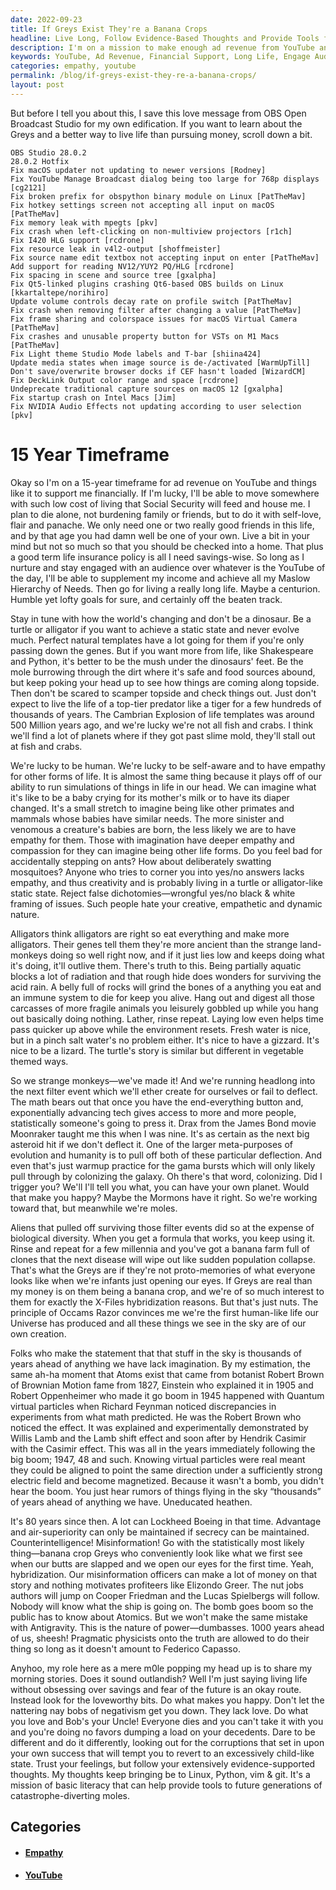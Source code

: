 ```yaml
---
date: 2022-09-23
title: If Greys Exist They're a Banana Crops
headline: Live Long, Follow Evidence-Based Thoughts and Provide Tools for Future Generations
description: I'm on a mission to make enough ad revenue from YouTube and other platforms to support myself financially over the next 15 years. My goal is to live a long life, nurture and engage with an audience, and have empathy for all life forms. I'm determined to move somewhere with a low cost of living and die alone, not burdening family or friends. I'm sharing my stories and encouraging people to do what they love, follow evidence-based thoughts, and provide tools for future generations.
keywords: YouTube, Ad Revenue, Financial Support, Long Life, Engage Audience, Empathy, Low Cost Living, Die Alone, Share Stories, Follow Evidence-Based Thoughts, Tools, Future Generations, Virtual Particles, Magnetized, Electric Field, Hybridization, Misinformation, Evidence-Based Decisions
categories: empathy, youtube
permalink: /blog/if-greys-exist-they-re-a-banana-crops/
layout: post
---
```



But before I tell you about this, I save this love message from OBS Open
Broadcast Studio for my own edification. If you want to learn about the Greys
and a better way to live life than pursuing money, scroll down a bit.

    OBS Studio 28.0.2
    28.0.2 Hotfix
    Fix macOS updater not updating to newer versions [Rodney]
    Fix YouTube Manage Broadcast dialog being too large for 768p displays [cg2121]
    Fix broken prefix for obspython binary module on Linux [PatTheMav]
    Fix hotkey settings screen not accepting all input on macOS [PatTheMav]
    Fix memory leak with mpegts [pkv]
    Fix crash when left-clicking on non-multiview projectors [r1ch]
    Fix I420 HLG support [rcdrone]
    Fix resource leak in v4l2-output [shoffmeister]
    Fix source name edit textbox not accepting input on enter [PatTheMav]
    Add support for reading NV12/YUY2 PQ/HLG [rcdrone]
    Fix spacing in scene and source tree [gxalpha]
    Fix Qt5-linked plugins crashing Qt6-based OBS builds on Linux [kkartaltepe/norihiro]
    Update volume controls decay rate on profile switch [PatTheMav]
    Fix crash when removing filter after changing a value [PatTheMav]
    Fix frame sharing and colorspace issues for macOS Virtual Camera [PatTheMav]
    Fix crashes and unusable property button for VSTs on M1 Macs [PatTheMav]
    Fix Light theme Studio Mode labels and T-bar [shiina424]
    Update media states when image source is de-/activated [WarmUpTill]
    Don't save/overwrite browser docks if CEF hasn't loaded [WizardCM]
    Fix DeckLink Output color range and space [rcdrone]
    Undeprecate traditional capture sources on macOS 12 [gxalpha]
    Fix startup crash on Intel Macs [Jim]
    Fix NVIDIA Audio Effects not updating according to user selection [pkv]

# 15 Year Timeframe

Okay so I'm on a 15-year timeframe for ad revenue on YouTube and things like it
to support me financially. If I'm lucky, I'll be able to move somewhere with
such low cost of living that Social Security will feed and house me. I plan to
die alone, not burdening family or friends, but to do it with self-love, flair
and panache. We only need one or two really good friends in this life, and by
that age you had damn well be one of your own. Live a bit in your mind but not
so much so that you should be checked into a home. That plus a good term life
insurance policy is all I need savings-wise. So long as I nurture and stay
engaged with an audience over whatever is the YouTube of the day, I'll be able
to supplement my income and achieve all my Maslow Hierarchy of Needs. Then go
for living a really long life. Maybe a centurion. Humble yet lofty goals for
sure, and certainly off the beaten track.

Stay in tune with how the world's changing and don't be a dinosaur. Be a turtle
or alligator if you want to achieve a static state and never evolve much.
Perfect natural templates have a lot going for them if you're only passing down
the genes. But if you want more from life, like Shakespeare and Python, it's
better to be the mush under the dinosaurs' feet. Be the mole burrowing through
the dirt where it's safe and food sources abound, but keep poking your head up
to see how things are coming along topside. Then don't be scared to scamper
topside and check things out. Just don't expect to live the life of a top-tier
predator like a tiger for a few hundreds of thousands of years. The Cambrian
Explosion of life templates was around 500 Million years ago, and we're lucky
we're not all fish and crabs. I think we'll find a lot of planets where if they
got past slime mold, they'll stall out at fish and crabs.

We're lucky to be human. We're lucky to be self-aware and to have empathy for
other forms of life. It is almost the same thing because it plays off of our
ability to run simulations of things in life in our head. We can imagine what
it's like to be a baby crying for its mother's milk or to have its diaper
changed. It's a small stretch to imagine being like other primates and mammals
whose babies have similar needs. The more sinister and venomous a creature's
babies are born, the less likely we are to have empathy for them. Those with
imagination have deeper empathy and compassion for they can imagine being other
life forms. Do you feel bad for accidentally stepping on ants? How about
deliberately swatting mosquitoes? Anyone who tries to corner you into yes/no
answers lacks empathy, and thus creativity and is probably living in a turtle
or alligator-like static state. Reject false dichotomies—wrongful yes/no black
& white framing of issues. Such people hate your creative, empathetic and
dynamic nature.

Alligators think alligators are right so eat everything and make more
alligators. Their genes tell them they're more ancient than the strange
land-monkeys doing so well right now, and if it just lies low and keeps doing
what it's doing, it'll outlive them. There's truth to this. Being partially
aquatic blocks a lot of radiation and that rough hide does wonders for
surviving the acid rain. A belly full of rocks will grind the bones of a
anything you eat and an immune system to die for keep you alive. Hang out and
digest all those carcasses of more fragile animals you leisurely gobbled up
while you hang out basically doing nothing. Lather, rinse repeat. Laying low
even helps time pass quicker up above while the environment resets. Fresh water
is nice, but in a pinch salt water's no problem either. It's nice to have a
gizzard. It's nice to be a lizard. The turtle's story is similar but different
in vegetable themed ways.

So we strange monkeys—we've made it! And we're running headlong into the next
filter event which we'll ether create for ourselves or fail to deflect. The
math bears out that once you have the end-everything button and, exponentially
advancing tech gives access to more and more people, statistically someone's
going to press it. Drax from the James Bond movie Moonraker taught me this when
I was nine. It's as certain as the next big asteroid hit if we don't deflect
it. One of the larger meta-purposes of evolution and humanity is to pull off
both of these particular deflection. And even that's just warmup practice for
the gama bursts which will only likely pull through by colonizing the galaxy.
Oh there's that word, colonizing. Did I trigger you? We'll I'll tell you what,
you can have your own planet. Would that make you happy? Maybe the Mormons have
it right. So we're working toward that, but meanwhile we're moles.

Aliens that pulled off surviving those filter events did so at the expense of
biological diversity. When you get a formula that works, you keep using it.
Rinse and repeat for a few millennia and you've got a banana farm full of
clones that the next disease will wipe out like sudden population collapse.
That's what the Greys are if they're not proto-memories of what everyone looks
like when we're infants just opening our eyes. If Greys are real than my money
is on them being a banana crop, and we're of so much interest to them for
exactly the X-Files hybridization reasons. But that's just nuts. The principle
of Occams Razor convinces me we're the first human-like life our Universe has
produced and all these things we see in the sky are of our own creation.

Folks who make the statement that that stuff in the sky is thousands of years
ahead of anything we have lack imagination. By my estimation, the same ah-ha
moment that Atoms exist that came from botanist Robert Brown of Brownian Motion
fame from 1827, Einstein who explained it in 1905 and Robert Oppenheimer who
made it go boom in 1945 happened with Quantum virtual particles when Richard
Feynman noticed discrepancies in experiments from what math predicted. He was
the Robert Brown who noticed the effect. It was explained and experimentally
demonstrated by Willis Lamb and the Lamb shift effect and soon after by Hendrik
Casimir with the Casimir effect. This was all in the years immediately
following the big boom; 1947, 48 and such. Knowing virtual particles were real
meant they could be aligned to point the same direction under a sufficiently
strong electric field and become magnetized. Because it wasn't a bomb, you
didn't hear the boom. You just hear rumors of things flying in the sky
“thousands” of years ahead of anything we have. Uneducated heathen.

It's 80 years since then. A lot can Lockheed Boeing in that time. Advantage and
air-superiority can only be maintained if secrecy can be maintained.
Counterintelligence! Misinformation! Go with the statistically most likely
thing—banana crop Greys who conveniently look like what we first see when our
butts are slapped and we open our eyes for the first time. Yeah, hybridization.
Our misinformation officers can make a lot of money on that story and nothing
motivates profiteers like Elizondo Greer. The nut jobs authors will jump on
Cooper Friedman and the Lucas Spielbergs will follow. Nobody will know what the
ship is going on. The bomb goes boom so the public has to know about Atomics.
But we won't make the same mistake with Antigravity. This is the nature of
power—dumbasses. 1000 years ahead of us, sheesh! Pragmatic physicists onto the
truth are allowed to do their thing so long as it doesn't amount to Federico
Capasso.

Anyhoo, my role here as a mere m0le popping my head up is to share my morning
stories. Does it sound outlandish? Well I'm just saying living life without
obsessing over savings and fear of the future is an okay route. Instead look
for the loveworthy bits. Do what makes you happy. Don't let the nattering nay
bobs of negativism get you down. They lack love. Do what you love and Bob's
your Uncle! Everyone dies and you can't take it with you and you're doing no
favors dumping a load on your decedents. Dare to be different and do it
differently, looking out for the corruptions that set in upon your own success
that will tempt you to revert to an excessively child-like state. Trust your
feelings, but follow your extensively evidence-supported thoughts. My thoughts
keep bringing be to Linux, Python, vim & git. It's a mission of basic literacy
that can help provide tools to future generations of catastrophe-diverting
moles.



## Categories

<ul>
<li><h4><a href='/empathy/'>Empathy</a></h4></li>
<li><h4><a href='/youtube/'>YouTube</a></h4></li></ul>